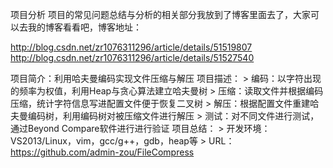 项目分析
  项目的常见问题总结与分析的相关部分我放到了博客里面去了，大家可以去我的博客看看吧，博客地址：
  
  http://blog.csdn.net/zr1076311296/article/details/51519807
  http://blog.csdn.net/zr1076311296/article/details/51527540

  项目简介：利用哈夫曼编码实现文件压缩与解压
  项目描述：
    > 编码：以字符出现的频率为权值，利用Heap与贪心算法建立哈夫曼树
    > 压缩：读取文件并根据编码压缩，统计字符信息写进配置文件便于恢复二叉树
    > 解压：根据配置文件重建哈夫曼编码树，利用编码树对被压缩文件进行解压
    > 测试：对不同文件进行测试，通过Beyond Compare软件进行进行验证
  项目总结：
    > 开发环境：VS2013/Linux，vim，gcc/g++，gdb，heap等
    > URL：https://github.com/admin-zou/FileCompress
